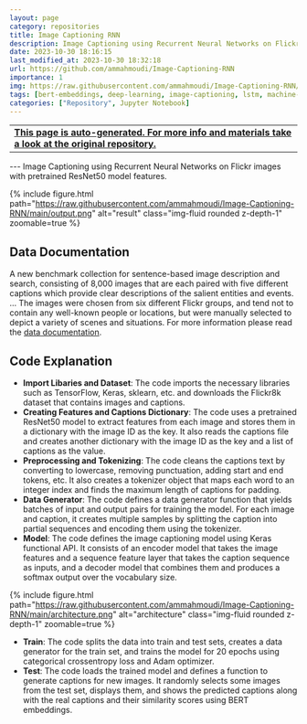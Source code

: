 ```yaml
---
layout: page
category: repositories
title: Image Captioning RNN
description: Image Captioning using Recurrent Neural Networks on Flickr images with pretrained ResNet50 model features.
date: 2023-10-30 18:16:15 
last_modified_at: 2023-10-30 18:32:18 
url: https://github.com/ammahmoudi/Image-Captioning-RNN
importance: 1
img: https://raw.githubusercontent.com/ammahmoudi/Image-Captioning-RNN/main/output.png
tags: [bert-embeddings, deep-learning, image-captioning, lstm, machine-learning, ml, resnet50, rnn]
categories: ["Repository", Jupyter Notebook]
---
```

<div id="open-in-github" > <table class="table-cv list-group-table"> <tbody> <tr>    <td class="list-group-name"><b>   <a href="https://github.com/ammahmoudi/Image-Captioning-RNN" rel="external nofollow noopener" target="_blank"><i class="fa-brands fa-github"></i> This page is auto-generated. For more info and materials take a look at the original repository.</a> </b></td></tr> </tbody> </table></div>
---
Image Captioning using Recurrent Neural Networks on Flickr images with pretrained ResNet50 model features.

{% include figure.html path="https://raw.githubusercontent.com/ammahmoudi/Image-Captioning-RNN/main/output.png" alt="result" class="img-fluid rounded z-depth-1" zoomable=true %}

## Data Documentation
A new benchmark collection for sentence-based image description and search, consisting of 8,000 images that are each paired with five different captions which provide clear descriptions of the salient entities and events. … The images were chosen from six different Flickr groups, and tend not to contain any well-known people or locations, but were manually selected to depict a variety of scenes and situations. For more information please read the [data documentation](https://www.kaggle.com/datasets/adityajn105/flickr8k).

## Code Explanation

- **Import Libaries and Dataset**: The code imports the necessary libraries such as TensorFlow, Keras, sklearn, etc. and downloads the Flickr8k dataset that contains images and captions.
- **Creating Features and Captions Dictionary**: The code uses a pretrained ResNet50 model to extract features from each image and stores them in a dictionary with the image ID as the key. It also reads the captions file and creates another dictionary with the image ID as the key and a list of captions as the value.
- **Preprocessing and Tokenizing**: The code cleans the captions text by converting to lowercase, removing punctuation, adding start and end tokens, etc. It also creates a tokenizer object that maps each word to an integer index and finds the maximum length of captions for padding.
- **Data Generator**: The code defines a data generator function that yields batches of input and output pairs for training the model. For each image and caption, it creates multiple samples by splitting the caption into partial sequences and encoding them using the tokenizer.
- **Model**: The code defines the image captioning model using Keras functional API. It consists of an encoder model that takes the image features and a sequence feature layer that takes the caption sequence as inputs, and a decoder model that combines them and produces a softmax output over the vocabulary size.

{% include figure.html path="https://raw.githubusercontent.com/ammahmoudi/Image-Captioning-RNN/main/architecture.png" alt="architecture" class="img-fluid rounded z-depth-1" zoomable=true %}

- **Train**: The code splits the data into train and test sets, creates a data generator for the train set, and trains the model for 20 epochs using categorical crossentropy loss and Adam optimizer.
- **Test**: The code loads the trained model and defines a function to generate captions for new images. It randomly selects some images from the test set, displays them, and shows the predicted captions along with the real captions and their similarity scores using BERT embeddings.


